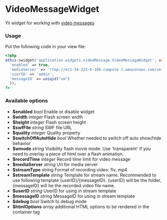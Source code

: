 VideoMessageWidget
==============

Yii widget for working with [video messages](https://github.com/strong2much/VideoMessage)

### Usage

Put the following code in your view file:

  ```php
  <?php 
  $this->widget('application.widgets.videoMessage.VideoMessageWidget', array(
  	'enabled' => true,
    'mediaServer' => 'rtmp://ec2-54-225-6-186.compute-1.amazonaws.com/vm',
	'userID' => 'admin',
    'messageID' => uniqid("vm")
	));
  ?>
  ```
  
### Available options

- **$enabled** *bool* Enable or disable widget
- **$width** *integer* Flash screen width
- **$height** *integer* Flash screen height
- **$swfFile** *string* SWF file URL
- **$quality** *integer* Quality property
- **$switchOffAutoHide** *bool* Whether needed to switch off auto show/hide behavior
- **$wmode** *string* Visibility flash movie mode. Use 'transparent' if you need to overlay a piece of html over a flash animation.
- **$recordTime** *integer* Record time limit for video message
- **$mediaServer** *string* Url for media server
- **$streamType** *string* Format of recording video: flv, mp4
- **$streamTemplate** *string* Template for stream name. Recommended to use following template {userID}/{messageID}. {userID} will be the folder, {messageID} will be the recorded video file name.
- **$userID** *string* UserID for using in stream template
- **$messageID** *string* MessageID for using in stream template
- **$debug** *bool* Switch to debug mode
- **$htmlOptions** *array* additional HTML options to be rendered in the container tag
  
